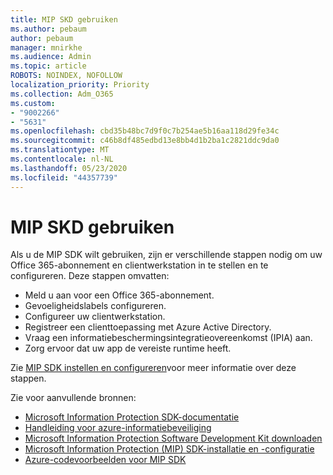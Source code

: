 ```yaml
---
title: MIP SKD gebruiken
ms.author: pebaum
author: pebaum
manager: mnirkhe
ms.audience: Admin
ms.topic: article
ROBOTS: NOINDEX, NOFOLLOW
localization_priority: Priority
ms.collection: Adm_O365
ms.custom:
- "9002266"
- "5631"
ms.openlocfilehash: cbd35b48bc7d9f0c7b254ae5b16aa118d29fe34c
ms.sourcegitcommit: c46b8df485edbd13e8bb4d1b2ba1c2821ddc9da0
ms.translationtype: MT
ms.contentlocale: nl-NL
ms.lasthandoff: 05/23/2020
ms.locfileid: "44357739"
---
```

# <a name="using-mip-skd"></a>MIP SKD gebruiken

Als u de MIP SDK wilt gebruiken, zijn er verschillende stappen nodig om uw Office 365-abonnement en clientwerkstation in te stellen en te configureren. Deze stappen omvatten:

- Meld u aan voor een Office 365-abonnement.
- Gevoeligheidslabels configureren.
- Configureer uw clientwerkstation.
- Registreer een clienttoepassing met Azure Active Directory.
- Vraag een informatiebeschermingsintegratieovereenkomst (IPIA) aan.
- Zorg ervoor dat uw app de vereiste runtime heeft.

Zie [MIP SDK instellen en configureren](https://docs.microsoft.com/information-protection/develop/setup-configure-mip)voor meer informatie over deze stappen.

Zie voor aanvullende bronnen:

- [Microsoft Information Protection SDK-documentatie](https://docs.microsoft.com/information-protection/develop/)
- [Handleiding voor azure-informatiebeveiliging](https://docs.microsoft.com/azure/information-protection/develop/developers-guide)
- [Microsoft Information Protection Software Development Kit downloaden](https://www.microsoft.com/download/details.aspx?id=57392)
- [Microsoft Information Protection (MIP) SDK-installatie en -configuratie](https://docs.microsoft.com/information-protection/develop/setup-configure-mip)
- [Azure-codevoorbeelden voor MIP SDK](https://azure.microsoft.com/resources/samples/?sort=0&term=mipsdk)
